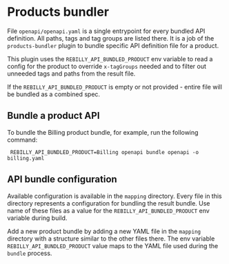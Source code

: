 # Products bundler

File `openapi/openapi.yaml` is a single entrypoint for every bundled API definition.
All paths, tags and tag groups are listed there. It is a job of the `products-bundler`
plugin to bundle specific API definition file for a product.

This plugin uses the `REBILLY_API_BUNDLED_PRODUCT` env variable to read a config for the product
to override `x-tagGroups` needed and to filter out unneeded tags and paths from the result file.

If the `REBILLY_API_BUNDLED_PRODUCT` is empty or not provided - entire file will be bundled as a combined spec.

## Bundle a product API

To bundle the Billing product bundle, for example, run the following command:

```shell
 REBILLY_API_BUNDLED_PRODUCT=Billing openapi bundle openapi -o billing.yaml
```

## API bundle configuration

Available configuration is available in the `mapping` directory. Every file in this directory
represents a configuration for bundling the result bundle. Use name of these files as a value
for the `REBILLY_API_BUNDLED_PRODUCT` env variable during build.

Add a new product bundle by adding a new YAML file in the `mapping` directory with a structure similar to the other files there. The env variable `REBILLY_API_BUNDLED_PRODUCT` value maps to the YAML file used during the `bundle` process.
